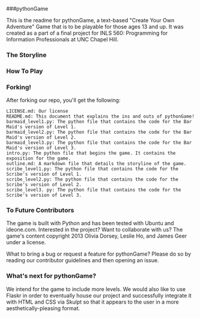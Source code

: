 ###pythonGame

This is the readme for pythonGame, a text-based "Create Your Own Adventure" Game that is to be playable for those ages 13 and up. It was created as a part of a final project for INLS 560: Programming for Information Professionals at UNC Chapel Hill.

### The Storyline


### How To Play

### Forking!
After forking our repo, you'll get the following:
```
LICENSE.md: Our license 
README.md: This document that explains the ins and outs of pythonGame!
barmaid_level1.py: The python file that contains the code for the Bar Maid's version of Level 1.
barmaid_level2.py: The python file that contains the code for the Bar Maid's version of Level 2. 
barmaid_level3.py: The python file that contains the code for the Bar Maid's version of Level 3. 
intro.py: The python file that begins the game. It contains the exposition for the game. 
outline.md: A markdown file that details the storyline of the game. 
scribe_level1.py: The python file that contains the code for the Scribe's version of Level 1.
scribe_level2.py: The python file that contains the code for the Scribe's version of Level 2.
scribe_level3. py: The python file that contains the code for the Scribe's version of Level 3. 

```


### To Future Contributors
The game is built with Python and has been tested with Ubuntu and ideone.com. Interested in the project? Want to collaborate with us? The game's content copyright 2013 Olivia Dorsey, Leslie Ho, and James Geer under a license. 

What to bring a bug or request a feature for pythonGame? Please do so by reading our contributor guidelines and then opening an issue. 

### What's next for pythonGame?
We intend for the game to include more levels. We would also like to use Flaskr in order to eventually house our project and successfully integrate it with HTML and CSS via Skulpt so that it appears to the user in a more aesthetically-pleasing format. 
